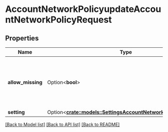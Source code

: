 # AccountNetworkPolicyupdateAccountNetworkPolicyRequest

## Properties

Name | Type | Description | Notes
------------ | ------------- | ------------- | -------------
**allow_missing** | Option<**bool**> | This should always be set to true for Settings RPCs. Added for AIP compliance. | [optional]
**setting** | Option<[**crate::models::SettingsAccountNetworkPolicyMessage**](SettingsAccountNetworkPolicyMessage.md)> |  | [optional]

[[Back to Model list]](../README.md#documentation-for-models) [[Back to API list]](../README.md#documentation-for-api-endpoints) [[Back to README]](../README.md)


